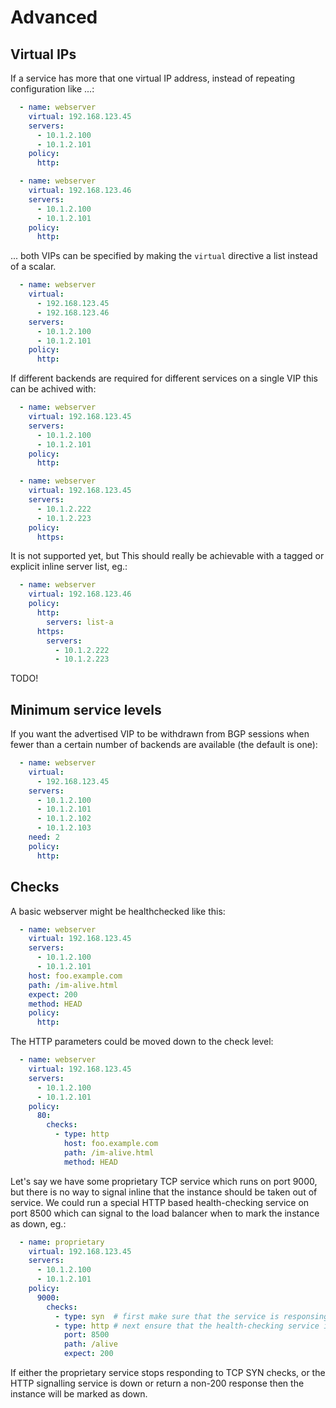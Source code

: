 # Advanced

## Virtual IPs

If a service has more that one virtual IP address, instead of repeating configuration like ...:

```yaml
  - name: webserver
    virtual: 192.168.123.45
    servers:
      - 10.1.2.100
      - 10.1.2.101
    policy:
      http:

  - name: webserver
    virtual: 192.168.123.46
    servers:
      - 10.1.2.100
      - 10.1.2.101
    policy:
      http:
```

... both VIPs can be specified by making the `virtual` directive a list instead of a scalar.

```yaml
  - name: webserver
    virtual:
      - 192.168.123.45
      - 192.168.123.46      
    servers:
      - 10.1.2.100
      - 10.1.2.101
    policy:
      http:
```

If different backends are required for different services on a single VIP this can be achived with:

```yaml
  - name: webserver
    virtual: 192.168.123.45
    servers:
      - 10.1.2.100
      - 10.1.2.101
    policy:
      http:

  - name: webserver
    virtual: 192.168.123.45
    servers:
      - 10.1.2.222
      - 10.1.2.223
    policy:
      https:
```

It is not supported yet, but This should really be achievable with a tagged or explicit inline server list, eg.:

```yaml
  - name: webserver
    virtual: 192.168.123.46
    policy:
      http:
        servers: list-a
      https:
        servers:
          - 10.1.2.222
          - 10.1.2.223
```

TODO!


## Minimum service levels

If you want the advertised VIP to be withdrawn from BGP sessions when
fewer than a certain number of backends are available
(the default is one):

```yaml
  - name: webserver
    virtual:
      - 192.168.123.45
    servers:
      - 10.1.2.100
      - 10.1.2.101
      - 10.1.2.102
      - 10.1.2.103
    need: 2
    policy:
      http:
```


## Checks

A basic webserver might be healthchecked like this:

```yaml
  - name: webserver
    virtual: 192.168.123.45
    servers:
      - 10.1.2.100
      - 10.1.2.101
    host: foo.example.com
    path: /im-alive.html
    expect: 200
    method: HEAD
    policy:
      http:
```

The HTTP parameters could be moved down to the check level:


```yaml
  - name: webserver
    virtual: 192.168.123.45
    servers:
      - 10.1.2.100
      - 10.1.2.101
    policy:
      80:
        checks:
          - type: http
            host: foo.example.com
            path: /im-alive.html
            method: HEAD
```

Let's say we have some proprietary TCP service which runs on port
9000, but there is no way to signal inline that the instance should be
taken out of service. We could run a special HTTP based
health-checking service on port 8500 which can signal to the load
balancer when to mark the instance as down, eg.:

```yaml
  - name: proprietary
    virtual: 192.168.123.45
    servers:
      - 10.1.2.100
      - 10.1.2.101
    policy:
      9000:
        checks:
          - type: syn  # first make sure that the service is responsing at a TCP level
          - type: http # next ensure that the health-checking service is looking good (note the override of port number)
            port: 8500
            path: /alive
            expect: 200
```

If either the proprietary service stops responding to TCP SYN checks,
or the HTTP signalling service is down or return a non-200 response
then the instance will be marked as down.
